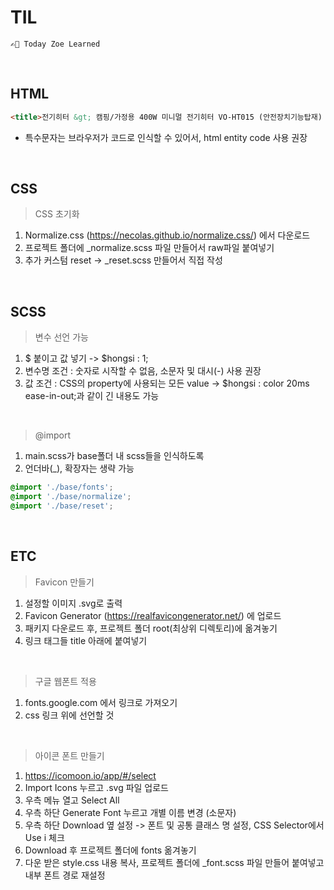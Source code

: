 # TIL
    ✍🏻 Today Zoe Learned

<br>

## HTML
```html
<title>전기히터 &gt; 캠핑/가정용 400W 미니멀 전기히터 VO-HT015 (안전장치기능탑재) | 내일의 집</title>
```
- 특수문자는 브라우저가 코드로 인식할 수 있어서, html entity code 사용 권장

<br>

## CSS
> CSS 초기화
1) Normalize.css (https://necolas.github.io/normalize.css/) 에서 다운로드
2) 프로젝트 폴더에 _normalize.scss 파일 만들어서 raw파일 붙여넣기
3) 추가 커스텀 reset -> _reset.scss 만들어서 직접 작성

<br>

## SCSS
> 변수 선언 가능
1) $ 붙이고 값 넣기 -> $hongsi : 1;
2) 변수명 조건 : 숫자로 시작할 수 없음, 소문자 및 대시(-) 사용 권장
3) 값 조건 : CSS의 property에 사용되는 모든 value -> $hongsi : color 20ms ease-in-out;과 같이 긴 내용도 가능
<br>

> @import
1) main.scss가 base폴더 내 scss들을 인식하도록
2) 언더바(_), 확장자는 생략 가능
```scss
@import './base/fonts';
@import './base/normalize';
@import './base/reset';
```

<br>

## ETC
> Favicon 만들기
1) 설정할 이미지 .svg로 출력
2) Favicon Generator (https://realfavicongenerator.net/) 에 업로드
3) 패키지 다운로드 후, 프로젝트 폴더 root(최상위 디렉토리)에 옮겨놓기
4) 링크 태그들 title 아래에 붙여넣기
<br>

> 구글 웹폰트 적용
1) fonts.google.com 에서 링크로 가져오기
2) css 링크 위에 선언할 것
<br>

> 아이콘 폰트 만들기
1) https://icomoon.io/app/#/select 
2) Import Icons 누르고 .svg 파일 업로드
3) 우측 메뉴 열고 Select All
4) 우측 하단 Generate Font 누르고 개별 이름 변경 (소문자)
5) 우측 하단 Download 옆 설정 -> 폰트 및 공통 클래스 명 설정, CSS Selector에서 Use i 체크
6) Download 후 프로젝트 폴더에 fonts 옮겨놓기
7) 다운 받은 style.css 내용 복사, 프로젝트 폴더에 _font.scss 파일 만들어 붙여넣고 내부 폰트 경로 재설정
